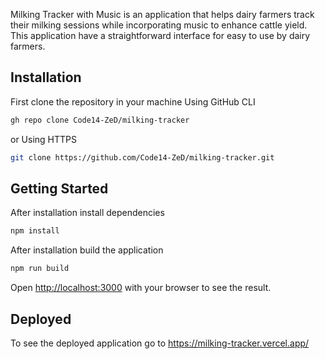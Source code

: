 Milking Tracker with Music is an application that helps dairy farmers track their milking sessions while incorporating music to enhance cattle yield. This application have a straightforward interface for easy to use by dairy farmers.

## Installation

First clone the repository in your machine
Using GitHub CLI

```bash
gh repo clone Code14-ZeD/milking-tracker
```

or
Using HTTPS

```bash
git clone https://github.com/Code14-ZeD/milking-tracker.git
```

## Getting Started

After installation install dependencies

```bash
npm install
```

After installation build the application

```bash
npm run build
```

Open [http://localhost:3000](http://localhost:3000) with your browser to see the result.

## Deployed

To see the deployed application go to https://milking-tracker.vercel.app/
